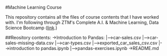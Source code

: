 #Machine Learning Course

This repository contains all the files of course contents that I have worked with. I'm following through ZTM's Complete A.I. & Machine Learning, Data Science Bootcamp ([link](https://www.udemy.com/share/102vBw3@0f3_VwH80mIMIa1DigF9LXL_djdtvm1dtQVFiez22qUTsPQRAZGX7SnMY37m5YqF8A==/).)

##Reository contents:
->Introduction to Pandas:
|-->car-sales.csv
|-->car-sales-missing-data.csv
|-->car-types.csv
|-->exported_car_sales_csv.csv
|-->introduction to pandas.ipynb
|-->pandas-exercises.ipynb
->README.md
